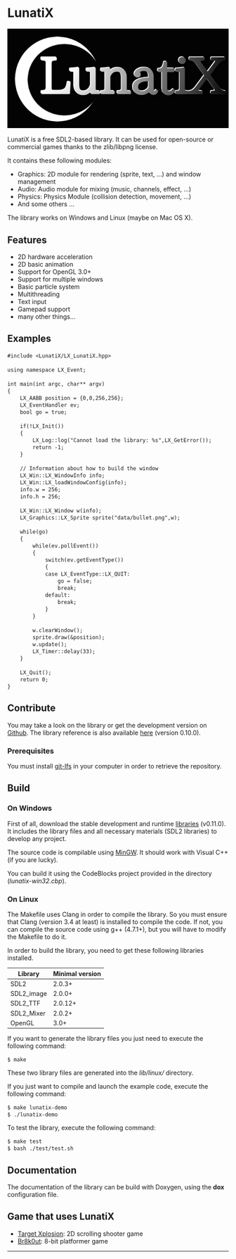 # LunatiX #

![LunatiX Logo][]

LunatiX is a free SDL2-based library. It can be used for open-source or
commercial games thanks to the zlib/libpng license.

It contains these following modules:
- Graphics: 2D module for rendering (sprite, text, ...) and window management
- Audio: Audio module for mixing (music, channels, effect, ...)
- Physics: Physics Module (collision detection, movement, ...)
- And some others ...

The library works on Windows and Linux (maybe on Mac OS X).

## Features ##

- 2D hardware acceleration
- 2D basic animation
- Support for OpenGL 3.0+
- Support for multiple windows
- Basic particle system
- Multithreading
- Text input
- Gamepad support
- many other things...

## Examples ##


    #include <LunatiX/LX_LunatiX.hpp>

    using namespace LX_Event;

    int main(int argc, char** argv)
    {
        LX_AABB position = {0,0,256,256};
        LX_EventHandler ev;
        bool go = true;

        if(!LX_Init())
        {
            LX_Log::log("Cannot load the library: %s",LX_GetError());
            return -1;
        }

        // Information about how to build the window
        LX_Win::LX_WindowInfo info;
        LX_Win::LX_loadWindowConfig(info);
        info.w = 256;
        info.h = 256;

        LX_Win::LX_Window w(info);
        LX_Graphics::LX_Sprite sprite("data/bullet.png",w);

        while(go)
        {
            while(ev.pollEvent())
            {
                switch(ev.getEventType())
                {
                case LX_EventType::LX_QUIT:
                    go = false;
                    break;
                default:
                    break;
                }
            }

            w.clearWindow();
            sprite.draw(&position);
            w.update();
            LX_Timer::delay(33);
        }

        LX_Quit();
        return 0;
    }


## Contribute ##

You may take a look on the library or get the development version on [Github][].
The library reference is also available [here][] (version 0.10.0).

### Prerequisites ###

You must install [git-lfs][] in your computer in order to retrieve the repository.

## Build ##

### On Windows ###

First of all, download the stable development and runtime [libraries][] (v0.11.0).
It includes the library files and all necessary materials (SDL2 libraries)
to develop any project.

The source code is compilable using [MinGW][].
It should work with Visual C++ (if you are lucky).

You can build it using the CodeBlocks project provided in the directory (*lunatix-win32.cbp*).

### On Linux ###

The Makefile uses Clang in order to compile the library.
So you must ensure that Clang (version 3.4 at least) is installed to compile the code.
If not, you can compile the source code using g++ (4.7.1+), but you will have to
modify the Makefile to do it.

In order to build the library, you need to get these following libraries
installed.

|   Library  | Minimal version |
|     ---    |       ---       |
|    SDL2    |      2.0.3+     |
| SDL2_image |      2.0.0+     |
|  SDL2_TTF  |      2.0.12+    |
| SDL2_Mixer |      2.0.2+     |
|   OpenGL   |       3.0+      |


If you want to generate the library files you just need to execute
the following command:

    $ make

These two library files are generated into the *lib/linux/* directory.

If you just want to compile and launch the example code,
execute the following command:

    $ make lunatix-demo
    $ ./lunatix-demo

To test the library, execute the following command:

    $ make test
    $ bash ./test/test.sh

## Documentation ##

The documentation of the library can be build with Doxygen,
using the **dox** configuration file.

## Game that uses LunatiX ##

- [Target Xplosion][tx]: 2D scrolling shooter game
- [Br8k0ut][tx]: 8-bit platformer game

---

[LunatiX Logo]: https://raw.githubusercontent.com/Gumichan01/lunatix/master/data/lunatix-logo.png
[Github]: https://github.com/Gumichan01/lunatix
[here]: https://github.com/Gumichan01/lunatix/tree/gh-pages/reference
[git-lfs]: https://github.com/git-lfs/git-lfs/wiki/Installation
[libraries]: https://github.com/Gumichan01/lunatix-engine/releases/tag/LX-v0.11.0
[MinGW]: http://www.mingw.org/
[tx]: https://github.com/Gumichan01/target-xplosion/
